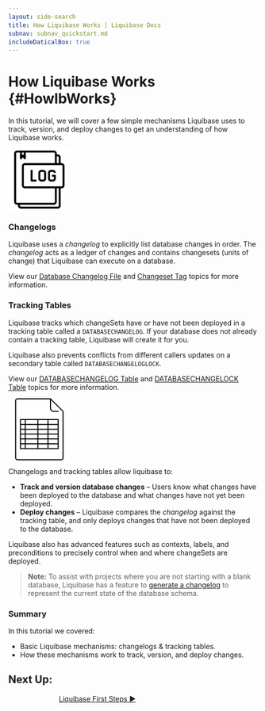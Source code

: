 ```yaml
---
layout: side-search
title: How Liquibase Works | Liquibase Docs
subnav: subnav_quickstart.md
includeDaticalBox: true
---
```


# How Liquibase Works {#HowlbWorks}
In this tutorial, we will cover a few simple mechanisms Liquibase uses to track, version, and deploy changes to get an understanding of how Liquibase works.

<div class="tile-container">
    <div class="tile-item">
        <img src="/images/quickstart/changelog-icon.png" width="125px" align="center" alt="Changelog Icon">
    </div>

<div class="tile-item" markdown="1">

### Changelogs
Liquibase uses a *changelog* to explicitly list database changes in order. The *changelog* acts as a ledger of changes and contains changesets (units of change) that Liquibase can execute on a database.

View our [Database Changelog File](/documentation/databasechangelog.html) and [Changeset Tag](/documentation/changeset.html) topics for more information.
</div>
</div>
<!-- >**Note:** It is a best practice to ensure that each changeSet is as atomic a change as possible to avoid failed statements from leaving the database in an unknown state; however, it is possible to treat a large SQL script as a single changeSet. -->

<div class="tile-container">
    <div class="tile-item" markdown="1">

### Tracking Tables
Liquibase tracks which changeSets have or have not been deployed in a tracking table called a `DATABASECHANGELOG`. If your database does not already contain a tracking table, Liquibase will create it for you. 

Liquibase also prevents conflicts from different callers updates on a secondary table called `DATABASECHANGELOGLOCK`.

View our [DATABASECHANGELOG Table](/documentation/databasechangelog_table.html) and [DATABASECHANGELOCK Table](/documentation/databasechangeloglock_table.html) topics for more information.
</div>
<div class="tile-item">
    <img src="/images/quickstart/tables-icon.png" width="125px" align="center" alt="Changelog Icon">
</div>
</div>

<!--
>**Note:** It is possible to specify where (which catalog/schema) the tables should be created. -->
    
Changelogs and tracking tables allow liquibase to:
- **Track and version database changes** – Users know what changes have been deployed to the database and what changes have not yet been deployed.
- **Deploy changes** – Liquibase compares the *changelog* against the tracking table, and only deploys changes that have not been deployed to the database. 

Liquibase also has advanced features such as contexts, labels, and preconditions to precisely control when and where changeSets are deployed.

>**Note:** To assist with projects where you are not starting with a blank database, Liquibase has a feature to [generate a changelog](/documentation/generating_changelogs.html) to represent the current state of the database schema.

### Summary
In this tutorial we covered:
-   Basic Liquibase mechanisms: changelogs & tracking tables.
-   How these mechanisms work to track, version, and deploy changes.

## **Next Up:** 
<div class="cta-container" style="margin-left: auto; margin-right: auto; width: 300px; height: 50px">
<div class="cta cta--block"><a href="/get_started/lb-first-steps.html">Liquibase First Steps ►</a></div></div>
